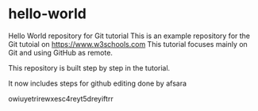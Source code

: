 # hello-world
Hello World repository for Git tutorial
This is an example repository for the Git tutoial on https://www.w3schools.com
This tutorial focuses mainly on Git and using GitHub as remote.

This repository is built step by step in the tutorial.

It now includes steps for github
editing done by afsara 

owiuyetrirewxesc4reyt5dreyiftrr


